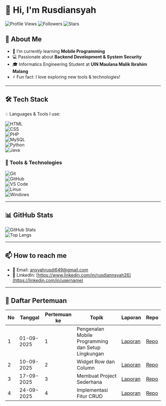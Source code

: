 # 👋 Hi, I'm Rusdiansyah  

![Profile Views](https://komarev.com/ghpvc/?username=Seeyuu26&color=blueviolet)
![Followers](https://img.shields.io/github/followers/Seeyuu26?style=social)
![Stars](https://img.shields.io/github/stars/Seeyuu26?style=social)

## 🚀 About Me  
- 🌱 I’m currently learning **Mobile Programming**  
- 💻 Passionate about **Backend Development & System Security**  
- 🎓 Informatics Engineering Student at **UIN Maulana Malik Ibrahim Malang**  
- ⚡ Fun fact: I love exploring new tools & technologies!  

---

## 🛠️ Tech Stack  
💡 Languages & Tools I use:  

![HTML](https://img.shields.io/badge/-HTML5-E34F26?style=flat&logo=html&logoColor=white)  
![CSS](https://img.shields.io/badge/-CSS3-1572B6?style=flat&logo=css&logoColor=white)  
![PHP](https://img.shields.io/badge/-PHP-777BB4?style=flat&logo=php&logoColor=white)  
![MySQL](https://img.shields.io/badge/-MySQL-4479A1?style=flat&logo=mysql&logoColor=white)  
![Python](https://img.shields.io/badge/-Python-3776AB?style=flat&logo=python&logoColor=white)  
![Java](https://img.shields.io/badge/-Java-007396?style=flat&logo=java&logoColor=white)  

### 🔧 Tools & Technologies  
![Git](https://img.shields.io/badge/-Git-F05032?style=flat&logo=git&logoColor=white)  
![GitHub](https://img.shields.io/badge/-GitHub-181717?style=flat&logo=github&logoColor=white)  
![VS Code](https://img.shields.io/badge/-VS%20Code-007ACC?style=flat&logo=visual-studio-code&logoColor=white)  
![Linux](https://img.shields.io/badge/-Linux-FCC624?style=flat&logo=linux&logoColor=black)  
![Windows](https://img.shields.io/badge/-Windows-0078D6?style=flat&logo=windows&logoColor=white)  
 

---

## 📊 GitHub Stats  
![GitHub Stats](https://github-readme-stats.vercel.app/api?username=Seeyuu26&show_icons=true&theme=tokyonight)  
![Top Langs](https://github-readme-stats.vercel.app/api/top-langs/?username=Seeyuu26&layout=compact&theme=tokyonight)  

---

## 📫 How to reach me  
- 📧 Email: ansyahrusdi649@gmail.com 
- 💼 LinkedIn: [https://www.linkedin.com/in/rusdiannsyah26](https://linkedin.com/in/username)

---


## 📌 Daftar Pertemuan

| No | Tanggal        | Pertemuan ke | Topik                          |    Laporan   |    Repo   |
|----|----------------|--------------|--------------------------------|--------------|-----------|
| 1  |   01-09-2025   |       1      | Pengenalan Mobile Programming dan Setup Lingkungan  | [Laporan](https://drive.google.com/file/d/1_sMnuWQHQu_pITW6kO4YIZT4erRH1Z9u/view?usp=sharing) | [Repo](https://github.com/Seeyuu26/MobileProgramming.git) |
| 2  |   10-09-2025   |       2      | Widget Row dan Column      | [Laporan](https://drive.google.com/file/d/1l5AcKQvIPZ32tMGFxiVPZcDZFhXtj7db/view?usp=sharing) | [Repo](#) |
| 3  |   17-09-2025   |       3      | Membuat Project Sederhana      | [Laporan](#) | [Repo](#) |
| 4  |   24-09-2025   |       4      | Implementasi Fitur CRUD        | [Laporan](#) | [Repo](#) |
